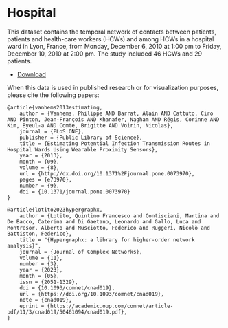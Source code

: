 # Hospital

This dataset contains the temporal network of contacts between patients, patients and health-care workers (HCWs) and among HCWs in a hospital ward in Lyon, France, from Monday, December 6, 2010 at 1:00 pm to Friday, December 10, 2010 at 2:00 pm. The study included 46 HCWs and 29 patients.

* [Download]()

When this data is used in published research or for visualization purposes, please cite the following papers:

```
@article{vanhems2013estimating,
    author = {Vanhems, Philippe AND Barrat, Alain AND Cattuto, Ciro AND Pinton, Jean-François AND Khanafer, Nagham AND Régis, Corinne AND Kim, Byeul-a AND Comte, Brigitte AND Voirin, Nicolas},
    journal = {PLoS ONE},
    publisher = {Public Library of Science},
    title = {Estimating Potential Infection Transmission Routes in Hospital Wards Using Wearable Proximity Sensors},
    year = {2013},
    month = {09},
    volume = {8},
    url = {http://dx.doi.org/10.1371%2Fjournal.pone.0073970},
    pages = {e73970},
    number = {9},
    doi = {10.1371/journal.pone.0073970}
}    

@article{lotito2023hypergraphx,
    author = {Lotito, Quintino Francesco and Contisciani, Martina and De Bacco, Caterina and Di Gaetano, Leonardo and Gallo, Luca and Montresor, Alberto and Musciotto, Federico and Ruggeri, Nicolò and Battiston, Federico},
    title = "{Hypergraphx: a library for higher-order network analysis}",
    journal = {Journal of Complex Networks},
    volume = {11},
    number = {3},
    year = {2023},
    month = {05},
    issn = {2051-1329},
    doi = {10.1093/comnet/cnad019},
    url = {https://doi.org/10.1093/comnet/cnad019},
    note = {cnad019},
    eprint = {https://academic.oup.com/comnet/article-pdf/11/3/cnad019/50461094/cnad019.pdf},
}
```